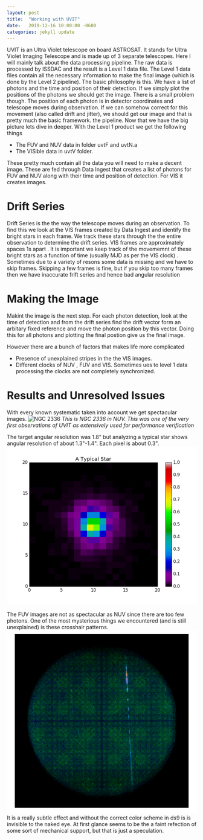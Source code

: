 ```yaml
---
layout: post
title:  "Working with UVIT"
date:   2019-12-16 10:00:00 -0600
categories: jekyll update
---
```

UVIT is an Ultra Violet telescope on board ASTROSAT. It stands for Ultra Violet Imaging Telescope and is made up of 3 separate telescopes. Here I will mainly talk about the data processing pipeline. The raw data is processed by ISSDAC and the result is a Level 1 data file. The Level 1 data files contain all the necessary information to make the final image (which is done by the Level 2 pipeline). The basic philosophy is this. We have a list of photons and the time and position of their detection. If we simply plot the positions of the photons we should get the image. There is a small problem though. The position of each photon is in detector coordinates and telescope moves during observation. If we can somehow correct for this movement (also called drift and jitter), we should get our image and that is pretty much the basic framework. the pipeline. Now that we have the big picture lets dive in deeper. 
With the Level 1 product we get the following things 

* The FUV and NUV data in folder uvtF and uvtN.a
* The VISible data in uvtV folder. 

These pretty much contain all the data you will need to make a decent image. These are fed through Data Ingest that creates a list of photons for FUV and NUV along with their time and position of detection. For VIS it creates images.

# Drift Series
Drift Series is the the way the telescope moves during an observation. To find this we look at the VIS frames created by Data Ingest and identify the bright stars in each frame. We track these stars through the the entire observation to determine the drift series. VIS frames are approximately spaces 1s apart . It is important we keep track of the movememnt of these bright stars as a function of time (usually MJD as per the VIS clock) . Sometimes due to a variety of resons some data is missing and we have to skip frames. Skipping a few frames is fine, but if you skip too many frames then we have inaccurate frift series and hence bad angular resolution

# Making the Image
Makint the image is the next step. For each photon detection, look at the time of detection and from the drift series find the drift vector form an arbitary fixed reference and move the photon position by this vector. Doing this for all photons and plotting the final postion give us the final image. 

However there are a bunch of factors that makes life more complicated 

* Presence of unexplained stripes in the the VIS images.
* Different clocks of NUV , FUV and VIS. Sometimes ues to level 1 data processing the clocks are not completely synchronized.

# Results and Unresolved Issues
With every known systematic taken into account we get spectacular images. 
![NGC 2336]({{site.url}}{{site.baseurl}}/images/header_img.png)
*This is NGC 2336 in NUV. This was one of the very first observations of UVIT as extensively used for performance verification*

The target angular resolution was 1.8" but analyzing a typical star shows angular resolution of about 1.3"-1.4". Each pixel is about 0.3". 
![A Typical Star](/images/typicalStar.png)

The FUV images are not as spectacular as NUV since there are too few photons. One of the most mysterious things we encountered (and is still unexplained) is these crosshair patterns. 
![Crosshair](/images/crosshair.png)
It is a really subtle effect and without the correct color scheme in ds9 is is invisible to the naked eye. At first glance seems to be the a faint refection of some sort of mechanical support, but that is just a speculation. 


